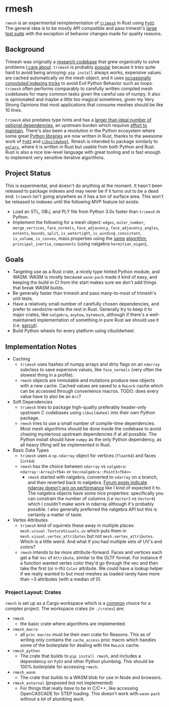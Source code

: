 # rmesh

`rmesh` is an experimental reimplementation of [`trimesh`](https://trimesh.org) in Rust using [`PyO3`](https://pyo3.rs). The general idea is to be mostly API compatible and pass trimesh's [large test suite](https://app.codecov.io/gh/mikedh/trimesh) with the exception of behavior changes made for quality reasons. 

## Background

Trimesh was originally a [research codebase](https://github.com/mikedh/ifab_archive) that grew organically to solve problems [I care about](https://carvewizard.com). `trimesh` is probably [popular](pypistats.org/packages/trimesh) because it tries quite hard to avoid being annoying: `pip install` always works, expensive values are cached automatically on the mesh object, and it uses [occasionally convoluted indexing tricks](https://github.com/mikedh/trimesh/blob/4c83215f3ad749c4d4596598dbb6bcc26c0647cf/trimesh/exchange/obj.py#L137-L151) to avoid Evil Python Behavior such as loops. `trimesh` often performs comparably to carefully written compiled mesh codebases for many common tasks given the careful use of numpy. It also is opinionated and maybe a little too magical sometimes, given my Very Strong Opinions that most applications that consume meshes should be like 10 lines.

`trimesh` also predates type hints and has a [larger than ideal number of optional dependencies](https://trimesh.org/install.html#dependency-overview), an upstream burden which requires [effort to maintain](https://github.com/trimesh). There's also been a revolution in the Python ecosystem where some great [Python libraries](https://github.com/astral-sh/ruff) are now written in Rust, thanks to the awesome work of [`PyO3`](https://pyo3.rs) and [`cibuildwheel`](https://github.com/pypa/cibuildwheel). Rmesh is intended to package similarly to [`polars`](https://pola.rs/), where it is written in Rust but usable from both Python and Rust. Rust is also a nice low-level language with great tooling and is fast enough to implement very sensitive iterative algorithms.

## Project Status

This is experimental, and doesn't do anything at the moment. It hasn't been released to package indexes and may never be if it turns out to be a dead end. `trimesh` isn't going anywhere as it has a ton of surface area. This won't be released to indexes until the following MVP feature list exists:

- Load an STL, OBJ, and PLY file from Python 3.0x faster than `trimesh` in Python.
- Implement the following for a mesh object: `edges`, `euler_number`, `merge_vertices`, `face_normals`, `face_adjacency`, `face_adjacency_angles`, `extents`, `bounds`, `split`, `is_watertight`, `is_winding_consistant`, `is_volume`, `is_convex`, mass properties using the [same](https://github.com/mikedh/trimesh/blob/76b2bd31d32a1231320f8151d94f99e77ac8dc5b/trimesh/triangles.py#L214-L329) [algorithm](http://www.geometrictools.com/Documentation/PolyhedralMassProperties.pdf), `principal_inertia_components` (using nalgebra `hermitian_eigen`),

## Goals
- Targeting use as a Rust crate, a nicely type hinted Python module, and WASM. WASM is mostly because `wasm-pack` made it kind of easy, and keeping the build in CI from the start makes sure we don't add things that break WASM builds.
- Be generally faster than trimesh and pass many-to-most of trimesh's unit tests.
- Have a relatively small number of carefully chosen dependencies, and prefer to vendor/re-write the rest in Rust. Generally try to keep it to major crates, like `nalgebra`, `anyhow`, `bytemuck`, although if there's a well-maintained implementation of something in pure Rust we should use it (i.e. [earcut](https://github.com/ciscorn/earcut-rs)).
- Build Python wheels for every platform using cibuildwheel.


## Implementation Notes

- Caching
  - `trimesh` uses hashes of numpy arrays and dirty flags on an `ndarray` subclass to save expensive values, like `face_normals` (very often the slowest thing in a profile).
  - `rmesh` objects are immutable and mutations produce new objects with a new cache. Cached values are saved to a `RwLock` cache which can be accessed through convenience macros. TODO: does every value have to also be an `Arc`?
- Soft Dependencies
  - `trimesh` tries to package high-quality preferably header-only upstream C codebases using `cibuildwheel` into their own Python package.
  - `rmesh` tries to use a small number of compile-time dependencies. Most mesh algorithms should be done inside the codebase to avoid chasing mysterious upstream dependencies if at all possible. The Python install should have `numpy` as the only Python dependency, as all  heavy lifting will be implemented in Rust. 
- Basic Data Types
  - `trimesh` uses a `np.ndarray` object for vertices (`float64`) and faces (`int64`)
  - `rmesh` has the choice between `ndarray` vs `nalgebra`:  `ndarray::Array2<f64>` or `Vec<nalgebra::Point3<f64>>`
    - `rmesh` started with nalgebra, converted to `ndarray` on a branch, and then reverted back to nalgebra. [Forum posts indicate ndarray doesn't win on performance](https://users.rust-lang.org/t/is-it-possible-to-improve-ndarray-performance-vs-nalgebra/94114) like I kind of expected it to. The nalgebra objects have some nice properties: specifically you can constrain the number of columns (i.e `Vector3` vs `Vector4`) which I couldn't make work in ndarray although it's probably possible. I also generally preferred the nalgebra API but this is certainly a matter of taste.
- Vertex Attributes
  - `trimesh` kind of squirrels these away in multiple places: `mesh.visual.TextureVisuals.uv` which puts them in `mesh.visual.vertex_attributes` but not `mesh.vertex_attributes`. Which is a little weird. And what if you had multiple sets of UV's and colors?
  - `rmesh` intends to be more attribute-forward. Faces and vertices each get a flat `Vec` of `Attribute`, similar to the GLTF format. For instance if a function wanted vertex color they'd go through the vec and then take the first (or n-th) `Color` attribute. We could have a lookup helper if we really wanted to but most meshes as loaded rarely have more than ~3 attributes (with a median of 0).


### Project Layout: Crates

`rmesh` is set up as a Cargo workspace which is a [common](https://github.com/gfx-rs/wgpu) choice for a complex project. The workspace crates (in `./crates`) are:
  - `rmesh`
    - the basic crate where algorithms are implemented.
  - `rmesh_macro`
    - all `proc macros` must be their own crate for Reasons. This as of writing only contains the `cache_access` proc macro which handles some of the boilerplate for dealing with the `RwLock` cache.
  - `rmesh_python`
    - The crate that builds to `pip install rmesh`, and includes a dependency on `PyO3` and other Python plumbing. This should be 100% boilerplate for accessing `rmesh`.
  - `rmesh_wasm`
    - The crate that builds to a WASM blob for use in Node and browsers.
  - `rmesh_external` (proposed but not implemented)
    - For things that really *have* to be in C/C++, like accessing OpenCASCADE for STEP loading. This doesn't work with `wasm-pack` without a *lot* of plumbing work.
